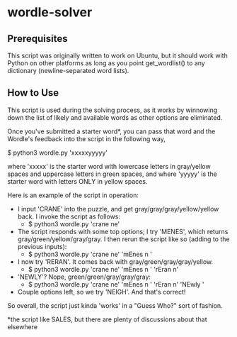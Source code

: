 # wordle-solver

## Prerequisites
This script was originally written to work on Ubuntu, but it should work with Python on other platforms as long as you point get_wordlist() to any dictionary (newline-separated word lists).

## How to Use
This script is used during the solving process, as it works by winnowing down the list of likely and available words as other options are eliminated.

Once you've submitted a starter word*, you can pass that word and the Wordle's feedback into the script in the following way,

  $ python3 wordle.py 'xxxxxyyyyy'

where 'xxxxx' is the starter word with lowercase letters in gray/yellow spaces and uppercase letters in green spaces, and
where 'yyyyy' is the starter word with letters ONLY in yellow spaces.

Here is an example of the script in operation:
- I input 'CRANE' into the puzzle, and get gray/gray/gray/yellow/yellow back.  I invoke the script as follows:
  - $ python3 wordle.py 'crane   ne'
- The script responds with some top options; I try 'MENES', which returns gray/green/yellow/gray/gray.  I then rerun the script like so (adding to the previous inputs):
  - $ python3 wordle.py 'crane   ne' 'mEnes  n  '
- I now try 'RERAN'.  It comes back with gray/green/gray/gray/yellow.
  - $ python3 wordle.py 'crane   ne' 'mEnes  n  ' 'rEran    n'
- 'NEWLY'? Nope, green/green/gray/gray/gray:
  - $ python3 wordle.py 'crane   ne' 'mEnes  n  ' 'rEran    n' 'NEwly     '
- Couple options left, so we try 'NEIGH'.  And that's correct!

So overall, the script just kinda 'works' in a "Guess Who?" sort of fashion.

*the script like SALES, but there are plenty of discussions about that elsewhere
